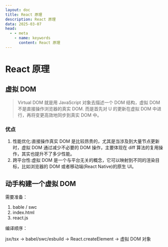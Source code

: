 ```yaml
---
layout: doc
title: React 原理
description: React 原理
data: 2025-03-07
head:
  - - meta
    - name: keywords
      content: React 原理
---
```


# React 原理

## 虚拟 DOM

> Virtual DOM 就是用 JavaScript 对象去描述一个 DOM 结构，虚拟 DOM 不是直接操作浏览器的真实 DOM.
> 而是首先对 U 的更新在虚拟 DOM 中进行，再将变更高效地同步到真实 DOM 中。

### 优点

1. 性能优化:直接操作真实 DOM 是比较昂贵的，尤其是当涉及到大量节点更新时，虚拟 DOM 通过减少不必要的 DOM 操作，主要体现在 diff 算法的复用操作，其实也提升不了多少性能。
2. 跨平台性:虚拟 DOM 是一个与平台无关的概念，它可以映射到不同的渲染目标，比如浏览器的 DOM 或者移动端(React Native)的原生 UI。

## 动手构建一个虚拟 DOM

需要准备：

1. bable / swc
2. index.html
3. react.js

编译顺序：

jsx/tsx -> babel/swc/esbuild -> React.createElement -> 虚拟 DOM 对象
